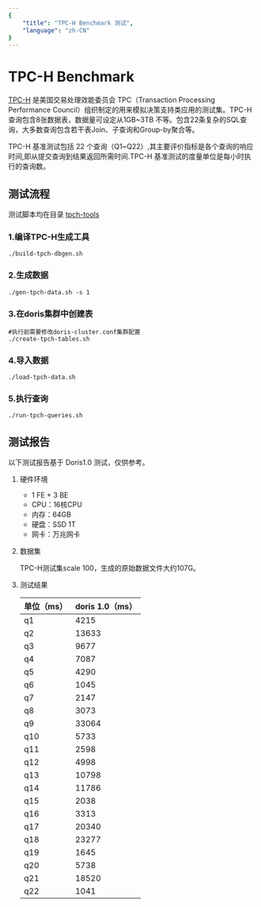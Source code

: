 ```yaml
---
{
    "title": "TPC-H Benchmark 测试",
    "language": "zh-CN"
}
---
```


<!--
Licensed to the Apache Software Foundation (ASF) under one
or more contributor license agreements.  See the NOTICE file
distributed with this work for additional information
regarding copyright ownership.  The ASF licenses this file
to you under the Apache License, Version 2.0 (the
"License"); you may not use this file except in compliance
with the License.  You may obtain a copy of the License at

  http://www.apache.org/licenses/LICENSE-2.0

Unless required by applicable law or agreed to in writing,
software distributed under the License is distributed on an
"AS IS" BASIS, WITHOUT WARRANTIES OR CONDITIONS OF ANY
KIND, either express or implied.  See the License for the
specific language governing permissions and limitations
under the License.
-->

# TPC-H Benchmark

[TPC-H](https://www.tpc.org/tpch/) 是美国交易处理效能委员会 TPC（Transaction Processing Performance Council）组织制定的用来模拟决策支持类应用的测试集。TPC-H查询包含8张数据表，数据量可设定从1GB~3TB 不等。包含22条复杂的SQL查询，大多数查询包含若干表Join、子查询和Group-by聚合等。

TPC-H 基准测试包括 22 个查询（Q1~Q22）,其主要评价指标是各个查询的响应时间,即从提交查询到结果返回所需时间.TPC-H 基准测试的度量单位是每小时执行的查询数。

## 测试流程

测试脚本均在目录 [tpch-tools](https://github.com/apache/incubator-doris/tree/master/tools/tpch-tools)

### 1.编译TPC-H生成工具

```
./build-tpch-dbgen.sh
```

### 2.生成数据

```
./gen-tpch-data.sh -s 1
```

### 3.在doris集群中创建表

```shell
#执行前需要修改doris-cluster.conf集群配置
./create-tpch-tables.sh
```

### 4.导入数据

```
./load-tpch-data.sh
```

### 5.执行查询

```
./run-tpch-queries.sh
```

## 测试报告

以下测试报告基于 Doris1.0 测试，仅供参考。

1. 硬件环境

   - 1 FE + 3 BE
   - CPU：16核CPU
   - 内存：64GB
   - 硬盘：SSD 1T
   - 网卡：万兆网卡

2. 数据集

   TPC-H测试集scale 100，生成的原始数据文件大约107G。

3. 测试结果

   | 单位（ms） | doris 1.0（ms） |
   | ---------- | --------------- |
   | q1         | 4215            |
   | q2         | 13633           |
   | q3         | 9677            |
   | q4         | 7087            |
   | q5         | 4290            |
   | q6         | 1045            |
   | q7         | 2147            |
   | q8         | 3073            |
   | q9         | 33064           |
   | q10        | 5733            |
   | q11        | 2598            |
   | q12        | 4998            |
   | q13        | 10798           |
   | q14        | 11786           |
   | q15        | 2038            |
   | q16        | 3313            |
   | q17        | 20340           |
   | q18        | 23277           |
   | q19        | 1645            |
   | q20        | 5738            |
   | q21        | 18520           |
   | q22        | 1041            |

